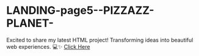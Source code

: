 # LANDING-page5--PIZZAZZ-PLANET-
Excited to share my latest HTML project! Transforming ideas into beautiful web experiences. 💻✨
[Click Here](https://yashdatir1999.github.io/LANDING-page5--PIZZAZZ-PLANET-/)
